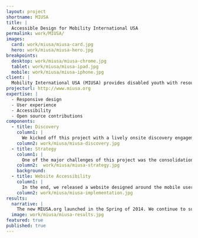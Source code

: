 ```yaml
---
layout: project
shortname: MIUSA
title: |
  Accessible Design for Mobility International USA
permalink: work/MIUSA/
images:
  card: work/miusa/miusa-card.jpg
  hero: work/miusa/miusa-hero.jpg
breakpoints:
  desktop: work/miusa/miusa-chrome.jpg
  tablet: work/miusa/miusa-ipad.jpg
  mobile: work/miusa/miusa-iphone.jpg
client: |
  Mobility International USA (MIUSA) provides disabled youth with resources and connections for traveling abroad. Given our team's interest in international adventure, we were eager to get involved. We redesigned MIUSA's site to inspire students to overcome adversity and see the world. Web accessibility, of course, was a critical feature of this project.
projecturl: http://www.miusa.org
expertise: |
  - Responsive design
  - User experience
  - Accessibility
  - Open source contributions
components:
  - title: Discovery
    column1: |
      We kicked off this project with a lively onsite discovery engagement at MIUSA's international headquarters in Eugene, Oregon. Through a series of hands-on exercises, including a "Cores & Paths" workshop, we helped MIUSA establish a new vision for its website. This vision included a student-centric graphic design and the creation of a robust resource library with a powerful and intuitive search interface.
    column2: work/miusa/miusa-discovery.jpg
  - title: Strategy
    column1: |
      One of the major challenges of this project was the consolidation and restructuring of content from three "program specific" microsites into a single website with consistent messaging and smooth linkages between content sections. The project also included a deep investigation of website analytics and user trends.
    column2:  work/miusa/miusa-strategy.jpg
    background:
  - title: Website Accessibility
    column1: |
      In the end, we released a website designed around the mobile user experience. Using website accessibility tools such as Google Wave and the JAWS screen reader, we ensured that the new site could be experienced and enjoyed by visitors with visual and physical impairments.
    column2: work/miusa/miusa-implementation.jpg
results:
  narrative: |
    The new MIUSA.org launched in the Spring of 2014. We continue to support MIUSA with website updates and content strategy services.
  image: work/miusa/miusa-results.jpg
featured: true
published: true
---
```

